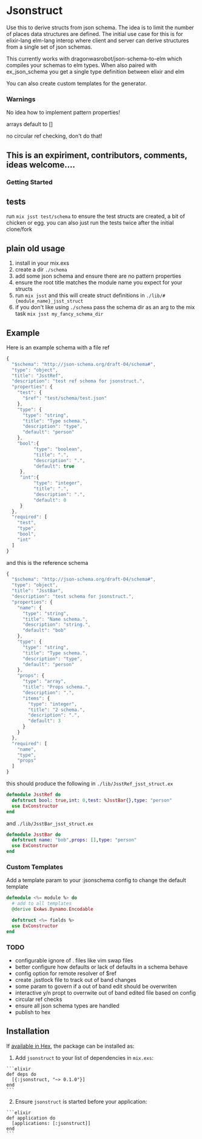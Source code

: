 # Jsonstruct

Use this to derive structs from json schema.  The idea is to limit the number of places data structures are defined.  The initial use case for this is for elixir-lang elm-lang interop where client and server can derive structures from a single set of json schemas.

This currently works with dragonwasrobot/json-schema-to-elm which compiles your schemas to elm types.  When also paired with ex_json_schema you get a single type definition between elixir and elm

You can also create custom templates for the generator.

### Warnings

No idea how to implement pattern properties!

arrays default to []

no circular ref checking, don't do that!


## This is an expiriment, contributors, comments, ideas welcome....

### Getting Started

## tests

run `mix jsst test/schema` to ensure the test structs are created, a bit of chicken or egg.  you can also just run the tests twice after the initial clone/fork

## plain old usage

1. install in your mix.exs 
2. create a dir `./schema`
3. add some json schema and ensure there are no pattern properties
4. ensure the root title matches the module name you expect for your structs
5. run `mix jsst` and this will create struct definitions in `./lib/#{module_name}_jsst_struct`
6. if you don't like using `./schema` pass the schema dir as an arg to the mix task
`mix jsst my_fancy_schema_dir`


## Example

Here is an example schema with a file ref

```js
{
  "$schema": "http://json-schema.org/draft-04/schema#",
  "type": "object",
  "title": "JsstRef",
  "description": "test ref schema for jsonstruct.",
  "properties": {
    "test": {
      "$ref": "test/schema/test.json"
    },
    "type": {
      "type": "string",
      "title": "Type schema.",
      "description": "type",
      "default": "person"
    },
    "bool":{
          "type": "boolean",
          "title": ".",
          "description": ".",
          "default": true
     },
     "int":{
          "type": "integer",
          "title": ".",
          "description": ".",
          "default": 0
     }
  },
  "required": [
    "test",
    "type",
    "bool",
    "int"
  ]
}

```

and this is the reference schema

```js
{
  "$schema": "http://json-schema.org/draft-04/schema#",
  "type": "object",
  "title": "JsstBar",
  "description": "test schema for jsonstruct.",
  "properties": {
    "name": {
      "type": "string",
      "title": "Name schema.",
      "description": "string.",
      "default": "bob"
    },
    "type": {
      "type": "string",
      "title": "Type schema.",
      "description": "type",
      "default": "person"
    },
    "props": {
      "type": "array",
      "title": "Props schema.",
      "description": ".",
      "items": {
        "type": "integer",
        "title": "2 schema.",
        "description": ".",
        "default": 3
      }
    }
  },
  "required": [
    "name",
    "type",
    "props"
  ]
}

```


this should produce the following in `./lib/JsstRef_jsst_struct.ex`

```elixir
defmodule JsstRef do
  defstruct bool: true,int: 0,test: %JsstBar{},type: "person"
  use ExConstructor
end
```

and `./lib/JsstBar_jsst_struct.ex`

```elixir
defmodule JsstBar do
  defstruct name: "bob",props: [],type: "person"
  use ExConstructor
end
```

### Custom Templates

Add a template param to your :jsonschema config to change the default template

```elixir
defmodule <%= module %> do
  # add to all templates
  @derive ExAws.Dynamo.Encodable  

  defstruct <%= fields %>
  use ExConstructor
end

```


### TODO
 
* configurable ignore of . files like vim swap files
* better configure how defaults or lack of defaults in a schema behave
* config option for remote resolver of $ref
* create .jsstlock file to track out of band changes
* some param to govern if a out of band edit should be overwriten
* interactive y/n propt to overrwite out of band edited file based on config
* circular ref checks
* ensure all json schema types are handled
* publish to hex

## Installation

If [available in Hex](https://hex.pm/docs/publish), the package can be installed as:

  1. Add `jsonstruct` to your list of dependencies in `mix.exs`:

    ```elixir
    def deps do
      [{:jsonstruct, "~> 0.1.0"}]
    end
    ```

  2. Ensure `jsonstruct` is started before your application:

    ```elixir
    def application do
      [applications: [:jsonstruct]]
    end
    ```

